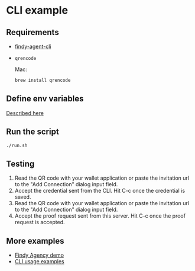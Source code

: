 # CLI example

## Requirements

* [findy-agent-cli](https://github.com/findy-network/findy-agent-cli#installation)
* `qrencode`

    Mac:

    ```bash
    brew install qrencode
    ```

## Define env variables

[Described here](../README.md#setup-env-variables-for-the-agency-connection)

## Run the script

```bash
./run.sh
```

## Testing

1. Read the QR code with your wallet application or
paste the invitation url to the "Add Connection" dialog input field.
1. Accept the credential sent from the CLI. Hit C-c once the credential is saved.
1. Read the QR code with your wallet application or
paste the invitation url to the "Add Connection" dialog input field.
1. Accept the proof request sent from this server. Hit C-c once the proof request is accepted.

## More examples

* [Findy Agency demo](https://github.com/findy-network/findy-agency-demo)
* [CLI usage examples](https://github.com/findy-network/findy-agent-cli#cli-usage-examples)
